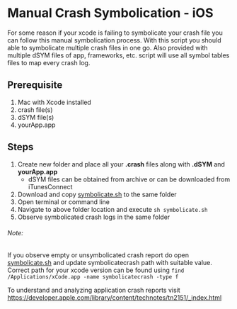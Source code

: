 # Manual Crash Symbolication - iOS
For some reason if your xcode is failing to symbolicate your crash file you can follow this manual symbolication process.
With this script you should able to symbolicate multiple crash files in one go. Also provided with multiple dSYM files of app, frameworks, etc. script will use all symbol tables files to map every crash log.

## Prerequisite
  1. Mac with Xcode installed
  2. crash file(s)
  3. dSYM file(s)
  4. yourApp.app
  
## Steps
  1. Create new folder and place all your **.crash** files along with **.dSYM** and **yourApp.app**
      - dSYM files can be obtained from archive or can be downloaded from iTunesConnect
  2. Download and copy [symbolicate.sh](https://github.com/imGokul/ManualCrashSymbolication/blob/master/symbolicate.sh) to the same folder
  3. Open terminal or command line 
  4. Navigate to above folder location and execute 
    ```
    sh symbolicate.sh
    ```
  4. Observe symbolicated crash logs in the same folder



###### Note:
If you observe empty or unsymbolicated crash report do open [symbolicate.sh](https://github.com/imGokul/ManualCrashSymbolication/blob/master/symbolicate.sh) and update symbolicatecrash path with suitable value. Correct path for your xcode version can be found using ```find /Applications/xCode.app -name symbolicatecrash -type f```

To understand and analyzing application crash reports visit <https://developer.apple.com/library/content/technotes/tn2151/_index.html>
